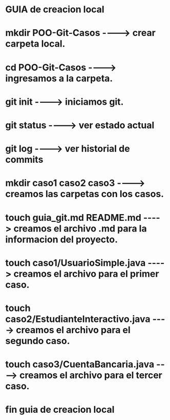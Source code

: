 # GUIA de creacion local

# mkdir POO-Git-Casos                       ----> crear carpeta local.
# cd POO-Git-Casos                          ----> ingresamos a la carpeta.
# git init                                  ----> iniciamos git.
# git status                                ----> ver estado actual
# git log                                   ----> ver historial de commits
# mkdir caso1 caso2 caso3                   ----> creamos las carpetas con los casos.
# touch guia_git.md README.md               ----> creamos el archivo .md para la informacion del proyecto.
# touch caso1/UsuarioSimple.java            ----> creamos el archivo para el primer caso.
# touch caso2/EstudianteInteractivo.java    ----> creamos el archivo para el segundo caso.
# touch caso3/CuentaBancaria.java           ----> creamos el archivo para el tercer caso.


# fin guia de creacion local